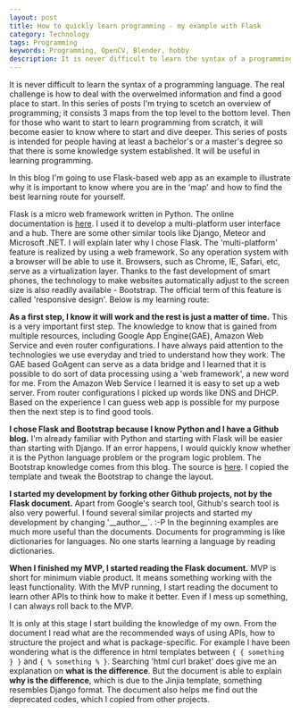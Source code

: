 ```yaml
---
layout: post
title: How to quickly learn programming - my example with Flask
category: Technology
tags: Programming
keywords: Programming, OpenCV, Blender, hobby
description: It is never difficult to learn the syntax of a programming language. The real challenge is how to deal with the overwelmed information and find a good place to start. In this series of posts I'm trying to scetch an overview of programming; it consists 3 maps from the top level to the bottom level. Then for those who want to start to learn programming from scratch, it will become easier to know where to start and dive deeper. This series of posts is intended for people having at least a bachelor's or a master's degree so that there is some knowledge system established. It will be useful in learning programming.
---
```


It is never difficult to learn the syntax of a programming language. The real challenge is how to deal with the overwelmed information and find a good place to start. In this series of posts I'm trying to scetch an overview of programming; it consists 3 maps from the top level to the bottom level. Then for those who want to start to learn programming from scratch, it will become easier to know where to start and dive deeper. This series of posts is intended for people having at least a bachelor's or a master's degree so that there is some knowledge system established. It will be useful in learning programming.

In this blog I'm going to use Flask-based web app as an example to illustrate why it is important to know where you are in the 'map' and how to find the best learning route for yourself.

Flask is a micro web framework written in Python. The online documentation is [here](http://flask.pocoo.org/). I used it to develop a multi-platform user interface and a hub. There are some other similar tools like Django, Meteor and Microsoft .NET. I will explain later why I chose Flask. The 'multi-platform' feature is realized by using a web framework. So any operation system with a browser will be able to use it. Browsers, such as Chrome, IE, Safari, etc, serve as a virtualization layer. Thanks to the fast development of smart phones, the technology to make websites automatically adjust to the screen size is also readily available - Bootstrap. The official term of this feature is called 'responsive design'. Below is my learning route:

**As a first step, I know it will work and the rest is just a matter of time.** This is a very important first step. The knowledge to know that is gained from multiple resources, including Google App Engine(GAE), Amazon Web Service and even router configurations. I have always paid attention to the technologies we use everyday and tried to understand how they work. The GAE based GoAgent can serve as a data bridge and I learned that it is possible to do sort of data processing using a 'web framework', a new word for me. From the Amazon Web Service I learned it is easy to set up a web server. From router configurations I picked up words like DNS and DHCP. Based on the experience I can guess web app is possible for my purpose then the next step is to find good tools.

**I chose Flask and Bootstrap because I know Python and I have a Github blog.** I'm already familiar with Python and starting with Flask will be easier than starting with Django. If an error happens, I would quickly know whether it is the Python language problem or the program logic problem. The Bootstrap knowledge comes from this blog. The source is [here](https://github.com/Yc-Chen/Yc-Chen.github.io). I copied the template and tweak the Bootstrap to change the layout.

**I started my development by forking other Github projects, not by the Flask document.** Apart from Google's search tool, Github's search tool is also very powerful. I found several similar projects and started my development by changing '_\_author__´. :-P In the beginning examples are much more useful than the documents. Documents for programming is like dictionaries for languages. No one starts learning a language by reading dictionaries.

**When I finished my MVP, I started reading the Flask document.** MVP is short for minimum viable product. It means something working with the least functionality. With the MVP running, I start reading the document to learn other APIs to think how to make it better. Even if I mess up something, I can always roll back to the MVP. 

It is only at this stage I start building the knowledge of my own. From the document I read what are the recommended ways of using APIs, how to structure the project and what is package-specific. For example I have been wondering what is the difference in html templates between `{ { something } }` and `{ % something % }`. Searching 'html curl braket' does give me an explanation on **what is the difference**. But the document is able to explain **why is the difference**, which is due to the Jinjia template, something resembles Django format. The document also helps me find out the deprecated codes, which I copied from other projects.




